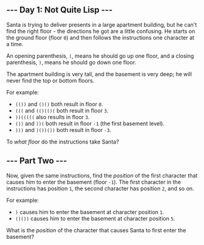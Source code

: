 ## --- Day 1: Not Quite Lisp ---

Santa is trying to deliver presents in a large apartment building, but he can't find the right floor - the directions he got are a little confusing. He starts on the ground floor (floor `0`) and then follows the instructions one character at a time.

An opening parenthesis, `(`, means he should go up one floor, and a closing parenthesis, `)`, means he should go down one floor.

The apartment building is very tall, and the basement is very deep; he will never find the top or bottom floors.

For example:

-   `(())` and `()()` both result in floor `0`.
-   `(((` and `(()(()(` both result in floor `3`.
-   `))(((((` also results in floor `3`.
-   `())` and `))(` both result in floor `-1` (the first basement level).
-   `)))` and `)())())` both result in floor `-3`.

To _what floor_ do the instructions take Santa?

## --- Part Two ---

Now, given the same instructions, find the _position_ of the first character that causes him to enter the basement (floor `-1`). The first character in the instructions has position `1`, the second character has position `2`, and so on.

For example:

-   `)` causes him to enter the basement at character position `1`.
-   `()())` causes him to enter the basement at character position `5`.

What is the _position_ of the character that causes Santa to first enter the basement?